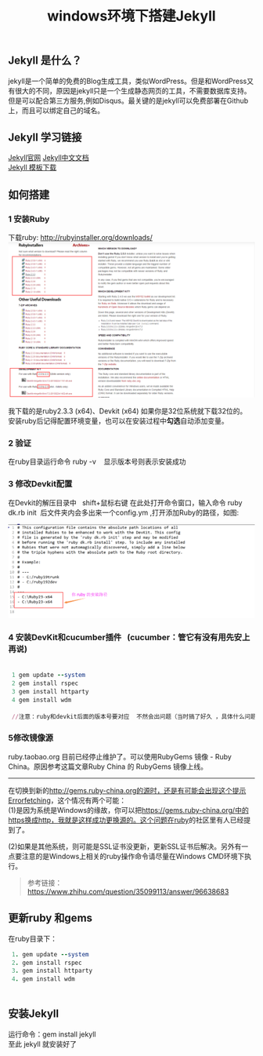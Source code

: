 ﻿---
title: 'windows环境下搭建Jekyll'
excerpt : ""
categories: 
  - Jekyll
tags:
  - Jekyll
toc: true
---
## Jekyll 是什么？

jekyll是一个简单的免费的Blog生成工具，类似WordPress。但是和WordPress又有很大的不同，原因是jekyll只是一个生成静态网页的工具，不需要数据库支持。但是可以配合第三方服务,例如Disqus。最关键的是jekyll可以免费部署在Github上，而且可以绑定自己的域名。

## Jekyll 学习链接

[Jekyll官网](http://jekyllrb.com/)
[Jekyll中文文档](http://jekyll.com.cn/docs/home/)  
[Jekyll 模板下载](http://jekyllthemes.org/)

## 如何搭建

### 1 安装Ruby

下载ruby: <http://rubyinstaller.org/downloads/>  
![install_ruby](/assets/images/20180207_1.png)  

我下载的是ruby2.3.3 (x64)、Devkit (x64) 如果你是32位系统就下载32位的。 &nbsp;&nbsp;
安装ruby后记得配置环境变量，也可以在安装过程中**勾选**自动添加变量。

### 2 验证

在ruby目录运行命令 ruby -v  &nbsp;&nbsp; 显示版本号则表示安装成功

### 3 修改Devkit配置

在Devkit的解压目录中 &nbsp;&nbsp;shift+鼠标右键&nbsp;在此处打开命令窗口，输入命令
ruby dk.rb init &nbsp;后文件夹内会多出来一个config.ym ,打开添加Ruby的路径，如图:  

![devkit_config](/assets/images/20180207_2.png)  

### 4 安装DevKit和cucumber插件 &nbsp; (cucumber：管它有没有用先安上再说)

```ruby

 1 gem update --system
 2 gem install rspec
 3 gem install httparty
 4 gem install wdm  

 //注意：ruby和devkit后面的版本号要对应  不然会出问题（当时搞了好久 ，具体什么问题忘记了）

```

### 5修改镜像源

ruby.taobao.org 目前已经停止维护了。可以使用RubyGems 镜像 - Ruby China。原因参考这篇文章Ruby China 的 RubyGems 镜像上线。

---

在切换到新的<http://gems.ruby-china.org的源时，还是有可能会出现这个提示Errorfetching>，这个情况有两个可能：  
(1)是因为系统是Windows的缘故，你可以把<https://gems.ruby-china.org/中的https换成http，我就是这样成功更换源的。这个问题在ruby>的社区里有人已经提到了。

(2)如果是其他系统，则可能是SSL证书没更新，更新SSL证书后解决。另外有一点要注意的是Windows上相关的ruby操作命令请尽量在Windows CMD环境下执行。

> 参考链接：<https://www.zhihu.com/question/35099113/answer/96638683>

## 更新ruby 和gems

在ruby目录下：

```ruby
 1. gem update --system
 2. gem install rspec
 3. gem install httparty
 4. gem install wdm
 
```

## 安装Jekyll

运行命令：gem install jekyll  
至此 jekyll 就安装好了
